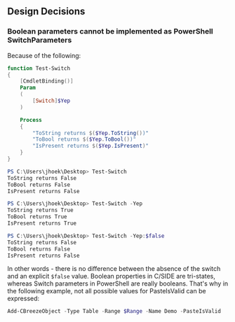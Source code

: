 ## Design Decisions

### Boolean parameters cannot be implemented as PowerShell SwitchParameters
Because of the following:

```powershell
function Test-Switch
{
    [CmdletBinding()]
    Param
    (
        [Switch]$Yep
    )

    Process
    {
        "ToString returns $($Yep.ToString())"
        "ToBool returns $($Yep.ToBool())"
        "IsPresent returns $($Yep.IsPresent)"
    }
}

PS C:\Users\jhoek\Desktop> Test-Switch 
ToString returns False
ToBool returns False
IsPresent returns False

PS C:\Users\jhoek\Desktop> Test-Switch -Yep
ToString returns True
ToBool returns True
IsPresent returns True

PS C:\Users\jhoek\Desktop> Test-Switch -Yep:$false
ToString returns False
ToBool returns False
IsPresent returns False
```

In other words - there is no difference between the absence of the switch and an explicit `$false` value. Boolean properties in C/SIDE are tri-states, whereas Switch parameters in PowerShell are really booleans. That's why in the following example, not all possible values for PasteIsValid can be expressed:

```powershell
Add-CBreezeObject -Type Table -Range $Range -Name Demo -PasteIsValid
```
